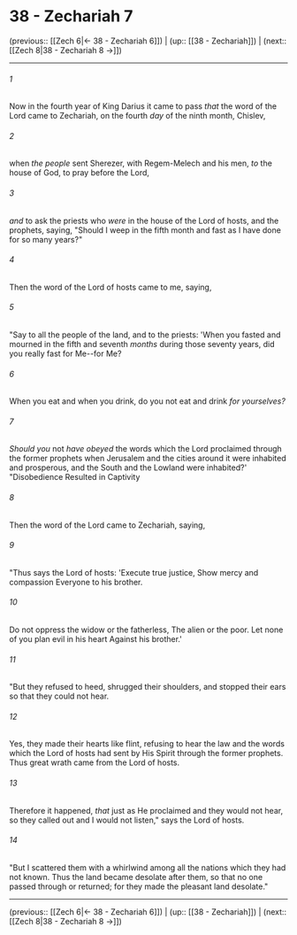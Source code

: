 # 38 - Zechariah 7

(previous:: [[Zech 6|← 38 - Zechariah 6]]) | (up:: [[38 - Zechariah]]) | (next:: [[Zech 8|38 - Zechariah 8 →]])

***


###### 1 
Now in the fourth year of King Darius it came to pass _that_ the word of the Lord came to Zechariah, on the fourth _day_ of the ninth month, Chislev, 

###### 2 
when _the people_ sent Sherezer, with Regem-Melech and his men, _to_ the house of God, to pray before the Lord, 

###### 3 
_and_ to ask the priests who _were_ in the house of the Lord of hosts, and the prophets, saying, "Should I weep in the fifth month and fast as I have done for so many years?" 

###### 4 
Then the word of the Lord of hosts came to me, saying, 

###### 5 
"Say to all the people of the land, and to the priests: 'When you fasted and mourned in the fifth and seventh _months_ during those seventy years, did you really fast for Me--for Me? 

###### 6 
When you eat and when you drink, do you not eat and drink _for yourselves?_ 

###### 7 
_Should you_ not _have obeyed_ the words which the Lord proclaimed through the former prophets when Jerusalem and the cities around it were inhabited and prosperous, and the South and the Lowland were inhabited?' "Disobedience Resulted in Captivity 

###### 8 
Then the word of the Lord came to Zechariah, saying, 

###### 9 
"Thus says the Lord of hosts: 'Execute true justice, Show mercy and compassion Everyone to his brother. 

###### 10 
Do not oppress the widow or the fatherless, The alien or the poor. Let none of you plan evil in his heart Against his brother.' 

###### 11 
"But they refused to heed, shrugged their shoulders, and stopped their ears so that they could not hear. 

###### 12 
Yes, they made their hearts like flint, refusing to hear the law and the words which the Lord of hosts had sent by His Spirit through the former prophets. Thus great wrath came from the Lord of hosts. 

###### 13 
Therefore it happened, _that_ just as He proclaimed and they would not hear, so they called out and I would not listen," says the Lord of hosts. 

###### 14 
"But I scattered them with a whirlwind among all the nations which they had not known. Thus the land became desolate after them, so that no one passed through or returned; for they made the pleasant land desolate."

***

(previous:: [[Zech 6|← 38 - Zechariah 6]]) | (up:: [[38 - Zechariah]]) | (next:: [[Zech 8|38 - Zechariah 8 →]])
